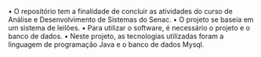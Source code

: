 • O repositório tem a finalidade de concluir as atividades do curso de Análise e Desenvolvimento de Sistemas do Senac.
• O projeto se baseia em um sistema de leilões.
• Para utilizar o software, é necessário o projeto e o banco de dados.
• Neste projeto, as tecnologias utilizadas foram a linguagem de programação Java e o banco de dados Mysql.
